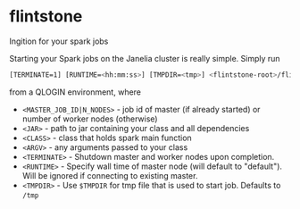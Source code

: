 # flintstone
Ingition for your spark jobs

Starting your Spark jobs on the Janelia cluster is really simple. Simply run
```bash
[TERMINATE=1] [RUNTIME=<hh:mm:ss>] [TMPDIR=<tmp>] <flintstone-root>/flintstone.sh <MASTER_JOB_ID|N_NODES> <JAR> <CLASS> <ARGV>
```
from a QLOGIN environment, where
 - `<MASTER_JOB_ID|N_NODES>` - job id of master (if already started) or number of worker nodes (otherwise)
 - `<JAR>` - path to jar containing your class and all dependencies
 - `<CLASS>` - class that holds spark main function
 - `<ARGV>` - any arguments passed to your class
 - `<TERMINATE>` - Shutdown master and worker nodes upon completion.
 - `<RUNTIME>` - Specify wall time of master node (will default to "default"). Will be ignored if connecting to existing master.
 - `<TMPDIR>` - Use `$TMPDIR` for tmp file that is used to start job. Defaults to `/tmp`

